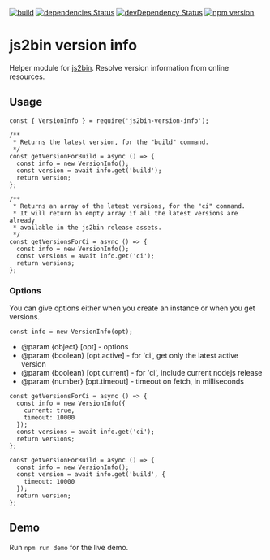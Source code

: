 [![build](https://github.com/asamuzaK/js2bin-version-info/workflows/build/badge.svg)](https://github.com/asamuzaK/js2bin-version-info/actions?query=workflow%3Abuild)
[![dependencies Status](https://david-dm.org/asamuzaK/js2bin-version-info/status.svg)](https://david-dm.org/asamuzaK/js2bin-version-info)
[![devDependency Status](https://david-dm.org/asamuzaK/js2bin-version-info/dev-status.svg)](https://david-dm.org/asamuzaK/js2bin-version-info?type=dev)
[![npm version](https://badge.fury.io/js/js2bin-version-info.svg)](https://badge.fury.io/js/js2bin-version-info)

# js2bin version info

Helper module for [js2bin](https://github.com/criblio/js2bin).
Resolve version information from online resources.

## Usage

```
const { VersionInfo } = require('js2bin-version-info');

/**
 * Returns the latest version, for the "build" command.
 */
const getVersionForBuild = async () => {
  const info = new VersionInfo();
  const version = await info.get('build');
  return version;
};

/**
 * Returns an array of the latest versions, for the "ci" command.
 * It will return an empty array if all the latest versions are already
 * available in the js2bin release assets.
 */
const getVersionsForCi = async () => {
  const info = new VersionInfo();
  const versions = await info.get('ci');
  return versions;
};
```

### Options

You can give options either when you create an instance or when you get versions.

```
const info = new VersionInfo(opt);
```

* @param {object} [opt] - options
* @param {boolean} [opt.active] - for 'ci', get only the latest active version
* @param {boolean} [opt.current] - for 'ci', include current nodejs release
* @param {number} [opt.timeout] - timeout on fetch, in milliseconds

```
const getVersionsForCi = async () => {
  const info = new VersionInfo({
    current: true,
    timeout: 10000
  });
  const versions = await info.get('ci');
  return versions;
};

const getVersionForBuild = async () => {
  const info = new VersionInfo();
  const version = await info.get('build', {
    timeout: 10000
  });
  return version;
};
```

## Demo

Run `npm run demo` for the live demo.
